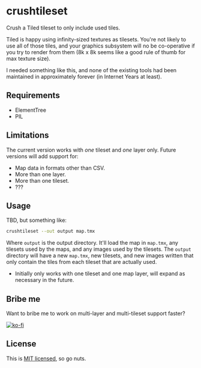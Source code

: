 # crushtileset

Crush a Tiled tileset to only include used tiles.

Tiled is happy using infinity-sized textures as tilesets. You're not likely to
use all of those tiles, and your graphics subsystem will no be co-operative if
you try to render from them (8k x 8k seems like a good rule of thumb for max
texture size).

I needed something like this, and none of the existing tools had been
maintained in approximately forever (in Internet Years at least).

## Requirements

* ElementTree
* PIL

## Limitations

The current version works with *one* tileset and *one* layer only. Future
versions will add support for:

* Map data in formats other than CSV.
* More than one layer.
* More than one tileset.
* ???

## Usage

TBD, but something like:

```sh
crushtileset --out output map.tmx
```

Where `output` is the output directory. It'll load the map in `map.tmx`, any
tilesets used by the maps, and any images used by the tilesets. The `output`
directory will have a new `map.tmx`, new tilesets, and new images written
that only contain the tiles from each tileset that are actually used.

* Initially only works with one tileset and one map layer, will expand as
  necessary in the future.

## Bribe me

Want to bribe me to work on multi-layer and multi-tileset support faster?

[![ko-fi](https://ko-fi.com/img/githubbutton_sm.svg)](https://ko-fi.com/U7U541Y8C)

## License

This is [MIT licensed](LICENSE.md), so go nuts.
